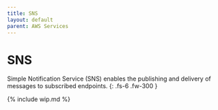 ```yaml
---
title: SNS
layout: default
parent: AWS Services
---
```


# SNS

Simple Notification Service (SNS) enables the publishing and delivery of messages to subscribed endpoints.
{: .fs-6 .fw-300 }

{% include wip.md %}